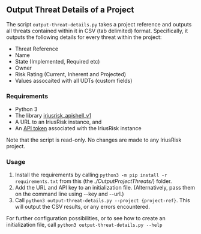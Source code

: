 ## Output Threat Details of a Project
The script `output-threat-details.py` takes a project reference and outputs all threats contained
within it in CSV (tab delimited) format. Specifically, it outputs the following details for every 
threat within the project:
* Threat Reference
* Name
* State (Implemented, Required etc)
* Owner
* Risk Rating (Current, Inherent and Projected)
* Values assocaited with all UDTs (custom fields)

### Requirements
* Python 3
* The library [iriusrisk_apishell_v1](https://pypi.org/project/iriusrisk-apishell-v1/)
* A URL to an IriusRisk instance, and
* An [API token](https://support.iriusrisk.com/hc/en-us/articles/360021521291-Get-an-API-Key) associated with the IriusRisk instance

Note that the script is read-only. No changes are made to any IriusRisk project.

### Usage
1. Install the requirements by calling `python3 -m pip install -r requirements.txt` from this (the *./OutputProjectThreats/*) folder.
1. Add the URL and API key to an initialization file. (Alternatively, pass them on the command line using --key and --url.)
1. Call `python3 output-threat-details.py --project {project-ref}`. This will output the CSV results, or any errors encountered.

For further configuration possibilities, or to see how to create an initialization file, call `python3 output-threat-details.py --help`
